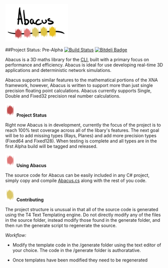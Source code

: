 ![Abacus](/misc/logo.png)

##Project Status: Pre-Alpha [![Build Status](https://travis-ci.org/abacus3D/abacus.png?branch=development)](https://travis-ci.org/abacus3D/abacus) [![Bitdeli Badge](https://d2weczhvl823v0.cloudfront.net/abacus3D/abacus/trend.png)](https://bitdeli.com/free "Bitdeli Badge")

Abacus is a 3D maths library for the [CLI](http://en.wikipedia.org/wiki/Common_Language_Infrastructure), built with a primary focus on performance and efficiency.  Abacus is ideal for use developing real-time 3D applications and deterministic network simulations.

Abacus supports similar features to the mathematical portions of the XNA framework, however, Abacus is written to support more than just single precision floating point calculations.  Abacus currently supports Single, Double and Fixed32 precision real number calculations.

![Abacus](/misc/bead1.png) **Project Status**

Right now Abacus is in development, currently the focus of the project is to reach 100% test coverage across all of the libary's features.  The next goal will be to add missing types (Rays, Planes) and add more precision types (Fixed64 and Fixed128).  When testing is complete and all types are in the first Alpha build will be tagged and released.

![Abacus](/misc/bead2.png) **Using Abacus**

The source code for Abacus can be easily included in any C# project, simply copy and compile [Abacus.cs](https://raw.github.com/abacus3D/abacus/development/source/Abacus.cs) along with the rest of you code.

![Abacus](/misc/bead3.png) **Contributing**

The project structure is unusual in that all of the source code is generated using the T4 Text Templating engine.  Do not directly modify any of the files in the source folder, instead modify those found in the generate folder, and then run the generate script to regenerate the source.

*Workflow:*

* Modify the template code in the /generate folder using the text editor of your choice.  The code in the /generate folder is authoratative.

* Once templates have been modified they need to be regenerated
